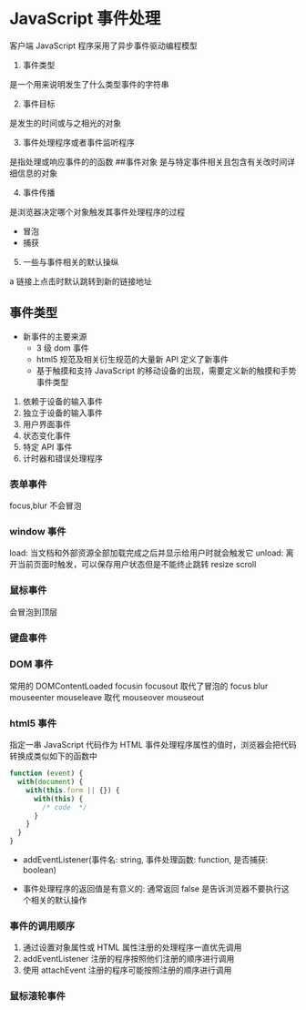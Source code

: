 # JavaScript 事件处理

客户端 JavaScript 程序采用了异步事件驱动编程模型

1. 事件类型

是一个用来说明发生了什么类型事件的字符串

2. 事件目标

是发生的时间或与之相光的对象

3. 事件处理程序或者事件监听程序

是指处理或响应事件的的函数 ##事件对象
是与特定事件相关且包含有关改时间详细信息的对象

4. 事件传播

是浏览器决定哪个对象触发其事件处理程序的过程

- 冒泡
- 捕获

5. 一些与事件相关的默认操纵

a 链接上点击时默认跳转到新的链接地址

## 事件类型

- 新事件的主要来源
  - 3 级 dom 事件
  - html5 规范及相关衍生规范的大量新 API 定义了新事件
  - 基于触摸和支持 JavaScript 的移动设备的出现，需要定义新的触摸和手势事件类型

1. 依赖于设备的输入事件
2. 独立于设备的输入事件
3. 用户界面事件
4. 状态变化事件
5. 特定 API 事件
6. 计时器和错误处理程序

### 表单事件

focus,blur 不会冒泡

### window 事件

load: 当文档和外部资源全部加载完成之后并显示给用户时就会触发它
unload: 离开当前页面时触发，可以保存用户状态但是不能终止跳转
resize scroll

### 鼠标事件

会冒泡到顶层

### 键盘事件

### DOM 事件

常用的 DOMContentLoaded
focusin focusout 取代了冒泡的 focus blur
mouseenter mouseleave 取代 mouseover mouseout

### html5 事件

指定一串 JavaScript 代码作为 HTML 事件处理程序属性的值时，浏览器会把代码转换成类似如下的函数中

```js
function (event) {
  with(document) {
    with(this.form || {}) {
      with(this) {
        /* code  */
      }
    }
  }
}
```

- addEventListener(事件名: string, 事件处理函数: function, 是否捕获: boolean)

- 事件处理程序的返回值是有意义的: 通常返回 false 是告诉浏览器不要执行这个相关的默认操作

### 事件的调用顺序

1. 通过设置对象属性或 HTML 属性注册的处理程序一直优先调用
2. addEventListener 注册的程序按照他们注册的顺序进行调用
3. 使用 attachEvent 注册的程序可能按照注册的顺序进行调用

### 鼠标滚轮事件
